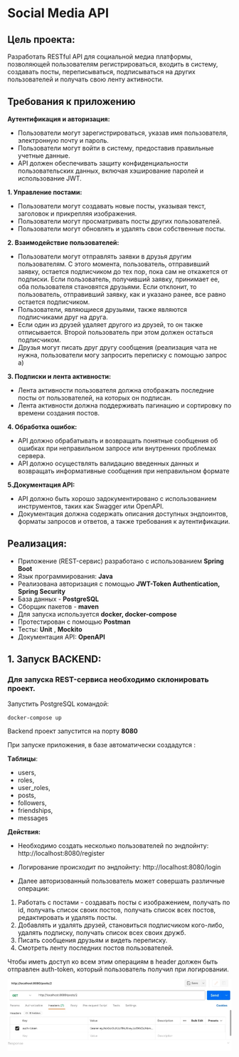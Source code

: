 # **Social Media API**
## **Цель проекта:**
 Разработать RESTful API для социальной медиа платформы, позволяющей пользователям регистрироваться, входить в систему, создавать посты, переписываться, подписываться на других пользователей и получать свою ленту активности.



## **Требования к приложению**
**Аутентификация и авторизация:**
  - Пользователи могут зарегистрироваться, указав имя пользователя, электронную почту и пароль.
  - Пользователи могут войти в систему, предоставив правильные учетные данные.
  - API должен обеспечивать защиту конфиденциальности пользовательских данных, включая хэширование паролей и использование JWT.

**1.  Управление постами:**
  - Пользователи могут создавать новые посты, указывая текст, заголовок и прикрепляя изображения.
  - Пользователи могут просматривать посты других пользователей.
  - Пользователи могут обновлять и удалять свои собственные посты.

**2. Взаимодействие пользователей:**
  - Пользователи могут отправлять заявки в друзья другим пользователям. С этого момента, пользователь, отправивший заявку, остается подписчиком до тех пор, пока сам не откажется от подписки. Если пользователь, получивший заявку, принимает ее, оба пользователя становятся друзьями. Если отклонит, то пользователь, отправивший заявку, как и указано ранее, все равно остается подписчиком.
  - Пользователи, являющиеся друзьями, также являются подписчиками друг на друга.
  - Если один из друзей удаляет другого из друзей, то он также отписывается. Второй пользователь при этом должен остаться подписчиком.
  - Друзья могут писать друг другу сообщения (реализация чата не нужна, пользователи могу запросить переписку с помощью запрос а)

**3.  Подписки и лента активности:**
  - Лента активности пользователя должна отображать последние посты от пользователей, на которых он подписан.
  - Лента активности должна поддерживать пагинацию и сортировку по времени создания постов.

**4.  Обработка ошибок:**
  - API должно обрабатывать и возвращать понятные сообщения об ошибках при неправильном запросе или внутренних проблемах сервера.
  - API должно осуществлять валидацию введенных данных и возвращать информативные сообщения при неправильном формате
  
**5.Документация API:**

  - API должно быть хорошо задокументировано с использованием инструментов, таких как Swagger или OpenAPI.
  - Документация должна содержать описания доступных эндпоинтов, форматы запросов и ответов, а также требования к аутентификации.

 

## **Реализация:**
* Приложение (REST-сервис) разработано с использованием **Spring Boot**
* Язык программирования: **Java**
* Реализована авторизация с помощью **JWT-Token Authentication,
Spring Security**
* База данных - **PostgreSQL**
* Сборщик пакетов - **maven**
* Для запуска используется **docker, docker-compose**
* Протестирован с помощью **Postman**
* Тесты: **Unit** , **Mockito**
* Документация API: **OpenAPI**
 


## **1. Запуск BACKEND:**

###  Для запуска REST-сервиса необходимо склонировать проект.

Запустить PostgreSQL командой:
```
docker-compose up
```
Backend проект запустится на порту **8080**

При запуске приложения, в базе автоматически создадутся :

**Tаблицы**:
* users,
* roles,
* user_roles,
* posts,
* followers,
* friendships,
* messages

**Действия:**

* Необходимо создать несколько пользователей по эндпойнту:
http://localhost:8080/register

*  Логирование происходит по эндпойнту:
http://localhost:8080/login

* Далее авторизованный пользователь может совершать различные операции:

1. Работать с постами - создавать посты с изображением, получать по id, получать список своих постов, получать список всех постов, редактировать и удалять посты.
2. Добавлять и удалять друзей, становиться подписчиком кого-либо, удалять подписку, получать список всех своих дружб.
3. Писать сообщения друзьям и видеть переписку.
4. Смотреть ленту последних постов пользователей.

Чтобы иметь доступ ко всем этим операциям в header должен быть отправлен auth-token, который пользователь получил при логировании.


![auth](auth.jpg)





